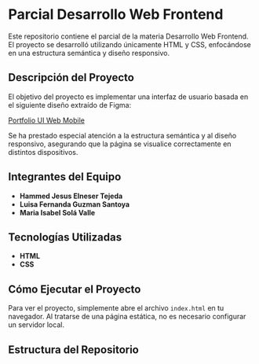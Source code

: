 # Parcial Desarrollo Web Frontend

Este repositorio contiene el parcial de la materia Desarrollo Web Frontend. El proyecto se desarrolló utilizando únicamente HTML y CSS, enfocándose en una estructura semántica y diseño responsivo.

## Descripción del Proyecto

El objetivo del proyecto es implementar una interfaz de usuario basada en el siguiente diseño extraído de Figma:

[Portfolio UI Web Mobile](https://www.figma.com/community/file/882879599442878081/portfolio-ui-web-mobile)

Se ha prestado especial atención a la estructura semántica y al diseño responsivo, asegurando que la página se visualice correctamente en distintos dispositivos.

## Integrantes del Equipo

- **Hammed Jesus Elneser Tejeda**
- **Luisa Fernanda Guzman Santoya**
- **Maria Isabel Solá Valle**


## Tecnologías Utilizadas

- **HTML**
- **CSS**

## Cómo Ejecutar el Proyecto

Para ver el proyecto, simplemente abre el archivo `index.html` en tu navegador. Al tratarse de una página estática, no es necesario configurar un servidor local.

## Estructura del Repositorio

